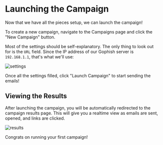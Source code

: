 # Launching the Campaign
Now that we have all the pieces setup, we can launch the campaign!

To create a new campaign, navigate to the Campaigns page and click the "New Campaign" button.

Most of the settings should be self-explanatory. The only thing to look out for is the `URL` field. Since the IP address of our Gophish server is `192.168.1.1`, that's what we'll use:

![settings](http://imgur.com/EvS3VCk.png)

Once all the settings filled, click "Launch Campaign" to start sending the emails!

## Viewing the Results
After launching the campaign, you will be automatically redirected to the campaign results page. This will give you a realtime view as emails are sent, opened, and links are clicked.

![results](http://imgur.com/zs3Wdfx.png)

Congrats on running your first campaign!